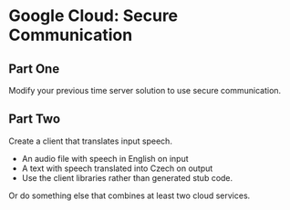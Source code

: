# Google Cloud: Secure Communication

## Part One

Modify your previous time server solution to use secure communication.

## Part Two

Create a client that translates input speech.

- An audio file with speech in English on input
- A text with speech translated into Czech on output
- Use the client libraries rather than generated stub code.

Or do something else that combines at least two cloud services.
